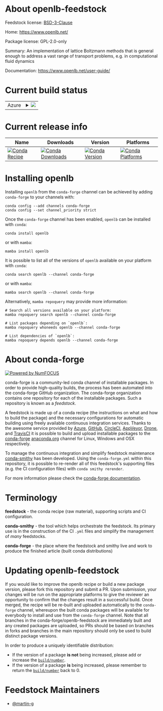 About openlb-feedstock
======================

Feedstock license: [BSD-3-Clause](https://github.com/conda-forge/openlb-feedstock/blob/main/LICENSE.txt)

Home: https://www.openlb.net/

Package license: GPL-2.0-only

Summary: An implementation of lattice Boltzmann methods that is general enough to address
a vast range of transport problems, e.g. in computational fluid dynamics

Documentation: https://www.openlb.net/user-guide/

Current build status
====================


<table>
    
  <tr>
    <td>Azure</td>
    <td>
      <details>
        <summary>
          <a href="https://dev.azure.com/conda-forge/feedstock-builds/_build/latest?definitionId=24696&branchName=main">
            <img src="https://dev.azure.com/conda-forge/feedstock-builds/_apis/build/status/openlb-feedstock?branchName=main">
          </a>
        </summary>
        <table>
          <thead><tr><th>Variant</th><th>Status</th></tr></thead>
          <tbody><tr>
              <td>linux_64</td>
              <td>
                <a href="https://dev.azure.com/conda-forge/feedstock-builds/_build/latest?definitionId=24696&branchName=main">
                  <img src="https://dev.azure.com/conda-forge/feedstock-builds/_apis/build/status/openlb-feedstock?branchName=main&jobName=linux&configuration=linux%20linux_64_" alt="variant">
                </a>
              </td>
            </tr><tr>
              <td>osx_64</td>
              <td>
                <a href="https://dev.azure.com/conda-forge/feedstock-builds/_build/latest?definitionId=24696&branchName=main">
                  <img src="https://dev.azure.com/conda-forge/feedstock-builds/_apis/build/status/openlb-feedstock?branchName=main&jobName=osx&configuration=osx%20osx_64_" alt="variant">
                </a>
              </td>
            </tr>
          </tbody>
        </table>
      </details>
    </td>
  </tr>
</table>

Current release info
====================

| Name | Downloads | Version | Platforms |
| --- | --- | --- | --- |
| [![Conda Recipe](https://img.shields.io/badge/recipe-openlb-green.svg)](https://anaconda.org/conda-forge/openlb) | [![Conda Downloads](https://img.shields.io/conda/dn/conda-forge/openlb.svg)](https://anaconda.org/conda-forge/openlb) | [![Conda Version](https://img.shields.io/conda/vn/conda-forge/openlb.svg)](https://anaconda.org/conda-forge/openlb) | [![Conda Platforms](https://img.shields.io/conda/pn/conda-forge/openlb.svg)](https://anaconda.org/conda-forge/openlb) |

Installing openlb
=================

Installing `openlb` from the `conda-forge` channel can be achieved by adding `conda-forge` to your channels with:

```
conda config --add channels conda-forge
conda config --set channel_priority strict
```

Once the `conda-forge` channel has been enabled, `openlb` can be installed with `conda`:

```
conda install openlb
```

or with `mamba`:

```
mamba install openlb
```

It is possible to list all of the versions of `openlb` available on your platform with `conda`:

```
conda search openlb --channel conda-forge
```

or with `mamba`:

```
mamba search openlb --channel conda-forge
```

Alternatively, `mamba repoquery` may provide more information:

```
# Search all versions available on your platform:
mamba repoquery search openlb --channel conda-forge

# List packages depending on `openlb`:
mamba repoquery whoneeds openlb --channel conda-forge

# List dependencies of `openlb`:
mamba repoquery depends openlb --channel conda-forge
```


About conda-forge
=================

[![Powered by
NumFOCUS](https://img.shields.io/badge/powered%20by-NumFOCUS-orange.svg?style=flat&colorA=E1523D&colorB=007D8A)](https://numfocus.org)

conda-forge is a community-led conda channel of installable packages.
In order to provide high-quality builds, the process has been automated into the
conda-forge GitHub organization. The conda-forge organization contains one repository
for each of the installable packages. Such a repository is known as a *feedstock*.

A feedstock is made up of a conda recipe (the instructions on what and how to build
the package) and the necessary configurations for automatic building using freely
available continuous integration services. Thanks to the awesome service provided by
[Azure](https://azure.microsoft.com/en-us/services/devops/), [GitHub](https://github.com/),
[CircleCI](https://circleci.com/), [AppVeyor](https://www.appveyor.com/),
[Drone](https://cloud.drone.io/welcome), and [TravisCI](https://travis-ci.com/)
it is possible to build and upload installable packages to the
[conda-forge](https://anaconda.org/conda-forge) [anaconda.org](https://anaconda.org/)
channel for Linux, Windows and OSX respectively.

To manage the continuous integration and simplify feedstock maintenance
[conda-smithy](https://github.com/conda-forge/conda-smithy) has been developed.
Using the ``conda-forge.yml`` within this repository, it is possible to re-render all of
this feedstock's supporting files (e.g. the CI configuration files) with ``conda smithy rerender``.

For more information please check the [conda-forge documentation](https://conda-forge.org/docs/).

Terminology
===========

**feedstock** - the conda recipe (raw material), supporting scripts and CI configuration.

**conda-smithy** - the tool which helps orchestrate the feedstock.
                   Its primary use is in the construction of the CI ``.yml`` files
                   and simplify the management of *many* feedstocks.

**conda-forge** - the place where the feedstock and smithy live and work to
                  produce the finished article (built conda distributions)


Updating openlb-feedstock
=========================

If you would like to improve the openlb recipe or build a new
package version, please fork this repository and submit a PR. Upon submission,
your changes will be run on the appropriate platforms to give the reviewer an
opportunity to confirm that the changes result in a successful build. Once
merged, the recipe will be re-built and uploaded automatically to the
`conda-forge` channel, whereupon the built conda packages will be available for
everybody to install and use from the `conda-forge` channel.
Note that all branches in the conda-forge/openlb-feedstock are
immediately built and any created packages are uploaded, so PRs should be based
on branches in forks and branches in the main repository should only be used to
build distinct package versions.

In order to produce a uniquely identifiable distribution:
 * If the version of a package **is not** being increased, please add or increase
   the [``build/number``](https://docs.conda.io/projects/conda-build/en/latest/resources/define-metadata.html#build-number-and-string).
 * If the version of a package **is** being increased, please remember to return
   the [``build/number``](https://docs.conda.io/projects/conda-build/en/latest/resources/define-metadata.html#build-number-and-string)
   back to 0.

Feedstock Maintainers
=====================

* [@martin-g](https://github.com/martin-g/)

